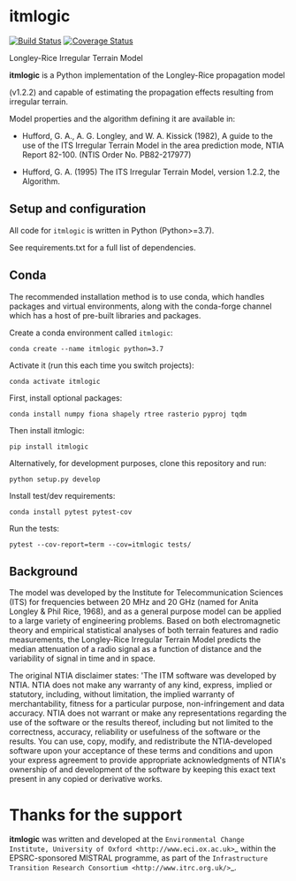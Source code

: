 itmlogic
====
[![Build Status](https://travis-ci.org/edwardoughton/itmlogic.svg?branch=master)](https://travis-ci.org/edwardoughton/itmlogic)
[![Coverage Status](https://coveralls.io/repos/github/edwardoughton/itmlogic/badge.svg?branch=master)](https://coveralls.io/github/edwardoughton/itmlogic?branch=master)

Longley-Rice Irregular Terrain Model

**itmlogic** is a Python implementation of the Longley-Rice propagation model

(v1.2.2) and capable of estimating the propagation effects resulting from
irregular terrain.

Model properties and the algorithm defining it are available in:

* Hufford, G. A., A. G. Longley, and W. A. Kissick (1982), A guide    to the use of the ITS Irregular Terrain Model in the area
  prediction mode, NTIA Report 82-100. (NTIS Order No. PB82-217977)

* Hufford, G. A. (1995) The ITS Irregular Terrain Model, version
  1.2.2, the Algorithm.

Setup and configuration
-----------------------

All code for ``itmlogic`` is written in Python (Python>=3.7).

See requirements.txt for a full list of dependencies.

Conda
-----

The recommended installation method is to use conda, which handles packages and virtual environments, along with the conda-forge channel which has a host of pre-built libraries and packages.

Create a conda environment called ``itmlogic``:

    conda create --name itmlogic python=3.7

Activate it (run this each time you switch projects):

    conda activate itmlogic

First, install optional packages:

    conda install numpy fiona shapely rtree rasterio pyproj tqdm

Then install itmlogic:

    pip install itmlogic

Alternatively, for development purposes, clone this repository and run:

    python setup.py develop

Install test/dev requirements:

    conda install pytest pytest-cov

Run the tests:

    pytest --cov-report=term --cov=itmlogic tests/

Background
----------

The model was developed by the Institute for Telecommunication Sciences (ITS) for frequencies
between 20 MHz and 20 GHz (named for Anita Longley & Phil Rice, 1968), and as a general
purpose model can be applied to a large variety of engineering problems. Based on
both electromagnetic theory and empirical statistical analyses of both terrain features and
radio measurements, the Longley-Rice Irregular Terrain Model predicts the median attenuation
of a radio signal as a function of distance and the variability of signal in time and in space.

The original NTIA disclaimer states: 'The ITM software was developed by NTIA. NTIA does not
make any warranty of any kind, express, implied or statutory, including, without limitation,
the implied warranty of merchantability, fitness for a particular purpose, non-infringement
and data accuracy. NTIA does not warrant or make any representations regarding the use of
the software or the results thereof, including but not limited to the correctness, accuracy,
reliability or usefulness of the software or the results. You can use, copy, modify, and
redistribute the NTIA-developed software upon your acceptance of these terms and conditions
and upon your express agreement to provide appropriate acknowledgments of NTIA's ownership
of and development of the software by keeping this exact text present in any copied or
derivative works.

Thanks for the support
======================

**itmlogic** was written and developed at the `Environmental Change Institute, University of Oxford <http://www.eci.ox.ac.uk>`_ within the EPSRC-sponsored MISTRAL programme, as part of the `Infrastructure Transition Research Consortium <http://www.itrc.org.uk/>`_.

